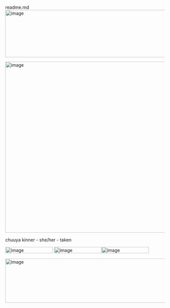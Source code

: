 readme.md
<img width="1280" height="150" alt="image" src="https://github.com/user-attachments/assets/97f00256-6bd0-493b-bef3-e7c67cf83737" />

   <img width="542" height="542" alt="image" src="https://github.com/user-attachments/assets/4138f1a0-0877-481e-a460-4daca26f5e9b" />

chuuya kinner  -  she/her  -  taken

<img width="150" height="20" alt="image" src="https://github.com/user-attachments/assets/c07719b0-7f89-4b4c-a13a-7845605e90bc" /> <img width="150" height="20" alt="image" src="https://github.com/user-attachments/assets/84a1237b-0f60-45d1-99d0-81ca0d2d4bac" /><img width="150" height="20" alt="image" src="https://github.com/user-attachments/assets/3048a70c-fcb3-4f09-bd38-dc8ff610dfa9" />





<img width="1280" height="140" alt="image" src="https://github.com/user-attachments/assets/23e591b0-37f7-411f-8ff3-b99986f78a1a" />

